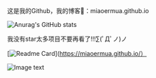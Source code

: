 这是我的Github，我的博客👀：miaoermua.github.io

![Anurag's GitHub stats](https://github-readme-stats.vercel.app/apimiaoermuaanuraghazra&show_icons=true)


我没有star太多项目不要再看了!!!∑(ﾟДﾟノ)ノ

[![Readme Card](https://github.com/miaoermua/miaoermua.github.io)](https://miaoermua.github.io/）

![Image text](https://www.hualigs.cn/image/60d83024b29df.jpg)
